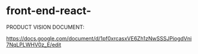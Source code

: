 # front-end-react-


PRODUCT VISION DOCUMENT:

https://docs.google.com/document/d/1pf0xrcasxVE6Zh1zNwSSSJPiogdVni7NqLPLWHV0z_E/edit

